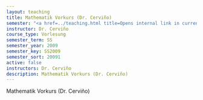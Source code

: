 ```yaml
---
layout: teaching
title: Mathematik Vorkurs (Dr. Cerviño)
semester: "<a href=../teaching.html title=Opens internal link in current window class=internal-link>Link to recent teaching at the University Heidelberg</a></h4><h2>Teaching at the University Duisburg-Essen</h2><h4>Winter term 2009/2010"
instructor: Dr. Cerviño
course_type: Vorlesung
semester_term: SS
semester_year: 2009
semester_key: SS2009
semester_sort: 20091
active: false
instructors: Dr. Cerviño
description: Mathematik Vorkurs (Dr. Cerviño)
---
```


Mathematik Vorkurs (Dr. Cerviño)


